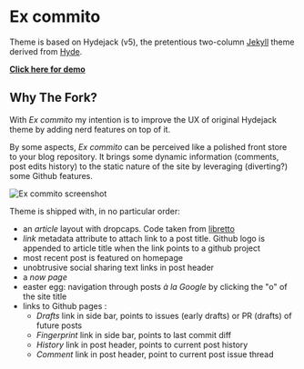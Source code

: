 # Ex commito

Theme is based on Hydejack (v5), the pretentious two-column [Jekyll](http://jekyllrb.com) theme derived from [Hyde](http://hyde.getpoole.com).

**[Click here for demo](http://kray.me)**

## Why The Fork?

With *Ex commito* my intention is to improve the UX of original Hydejack theme by adding nerd features on top of it.  

By some aspects, *Ex commito* can be perceived like a polished front store to your blog repository. It brings some dynamic information (comments, post edits history) to the static nature of the site by leveraging (diverting?) some Github features. 

![Ex commito screenshot](https://raw.githubusercontent.com/Kraymer/bulkdata/master/kraymer.github.com/screenshot.png)

Theme is shipped with, in no particular order:

- an *article* layout with dropcaps. Code taken from [libretto](https://github.com/ferrolho/jekyll-theme-libretto)
- *link* metadata attribute to attach link to a post title. Github logo is appended to article title when the link points to a github project
- most recent post is featured on homepage
- unobtrusive social sharing text links in post header
- a *now page*
- easter egg: navigation through posts *à la Google* by clicking the "o" of the site title
- links to Github pages :
  - *Drafts* link in side bar, points to issues (early drafts) or PR (drafts) of future posts
  - *Fingerprint* link in side bar, points to last commit diff
  - *History* link in post header, points to current post history
  - *Comment* link in post header, point to current post issue thread



